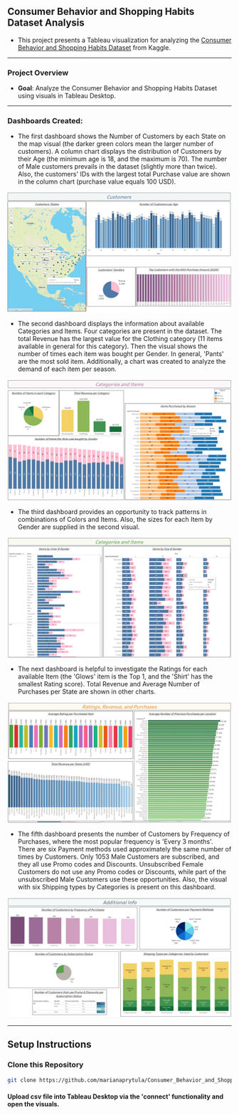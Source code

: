 ## Consumer Behavior and Shopping Habits Dataset Analysis 


- This project presents a Tableau visualization for analyzing the [Consumer Behavior and Shopping Habits Dataset](https://www.kaggle.com/datasets/zeesolver/consumer-behavior-and-shopping-habits-dataset?select=shopping_behavior_updated.csv) from Kaggle. 
---

### Project Overview

- **Goal**: Analyze the Consumer Behavior and Shopping Habits Dataset using visuals in Tableau Desktop.

---

### Dashboards Created:


- The first dashboard shows the Number of Customers by each State on the map visual (the darker green colors mean the larger number of customers). A column chart displays the distribution of Customers by their Age (the minimum age is 18, and the maximum is 70). The number of Male customers prevails in the dataset (slightly more than twice). Also, the customers' IDs with the largest total Purchase value are shown in the column chart (purchase value equals 100 USD).



![dashboard_1](dashboards/dashboard_1.jpg "A dashboard 1.") 


-  The second dashboard displays the information about available Categories and Items. Four categories are present in the dataset. The total Revenue has the largest value for the Clothing category (11 items available in general for this category). Then the visual shows the number of times each item was bought per Gender. In general, 'Pants' are the most sold item.
Additionally, a chart was created to analyze the demand of each item per season.



![dashboard_2](dashboards/dashboard_2.jpg "A dashboard 2.")
 

- The third dashboard provides an opportunity to track patterns in combinations of Colors and Items. Also, the sizes for each Item by Gender are supplied in the second visual.



![dashboard_3](dashboards/dashboard_3.jpg "A dashboard 3.") 



-  The next dashboard is helpful to investigate the Ratings for each available Item (the 'Glows' item is the Top 1, and the 'Shirt' has the smallest Rating score). Total Revenue and Average Number of Purchases per State are shown in other charts.



![dashboard_4](dashboards/dashboard_4.jpg "A dashboard 4.")
 


- The fifth dashboard presents the number of Customers by Frequency of Purchases, where the most popular frequency is 'Every 3 months'. There are six Payment methods used approximately the same number of times by Customers. Only 1053 Male Customers are subscribed, and they all use Promo codes and Discounts. Unsubscribed Female Customers do not use any Promo codes or Discounts, while part of the unsubscribed Male Customers use these opportunities. Also, the visual with six Shipping types by Categories is present on this dashboard.


![dashboard_5](dashboards/dashboard_5.jpg "A dashboard 5.") 



---


## Setup Instructions

### Clone this Repository
```bash
git clone https://github.com/marianaprytula/Consumer_Behavior_and_Shopping_Habits_Dataset_Analysis.git
```

#### Upload csv file into Tableau Desktop via the 'connect' functionality and open the visuals.